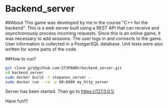 # Backend_server

##About
This game was developed by me in the course "C++ for the backend". This is a web server built using a REST API that can receive and asynchronously process incoming requests. Since this is an online game, it was necessary to add sessions. The user logs in and connects to the game. User information is collected in a PostgerSQL database. Unit tests were also written for some parts of the code.

##How to run?

```bash
git clone git@github.com:ST3PAN0V/backend_server.git
cd backend_server
sudo docker build -t stepanov_server .
sudo docker run --rm -p 80:8080 my_http_server
```
Server has been started. Than go to https://127.0.0.1/

Have fun!!!

